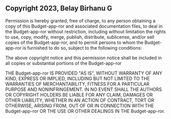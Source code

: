 ## Copyright 2023, Belay Birhanu G


Permission is hereby granted, free of charge, to any person obtaining a copy of this Budget-app-ror and associated documentation files, to deal in the Budget-app-ror without restriction, including without limitation the rights to use, copy, modify, merge, publish, distribute, sublicense, and/or sell copies of the Budget-app-ror, and to permit persons to whom the Budget-app-ror is furnished to do so, subject to the following conditions:

The above copyright notice and this permission notice shall be included in all copies or substantial portions of the Budget-app-ror

THE Budget-app-ror IS PROVIDED "AS IS", WITHOUT WARRANTY OF ANY KIND, EXPRESS OR IMPLIED, INCLUDING BUT NOT LIMITED TO THE WARRANTIES OF MERCHANTABILITY, FITNESS FOR A PARTICULAR PURPOSE AND NONINFRINGEMENT. IN NO EVENT SHALL THE AUTHORS OR COPYRIGHT HOLDERS BE LIABLE FOR ANY CLAIM, DAMAGES OR OTHER LIABILITY, WHETHER IN AN ACTION OF CONTRACT, TORT OR OTHERWISE, ARISING FROM, OUT OF OR IN CONNECTION WITH THE Budget-app-ror OR THE USE OR OTHER DEALINGS IN THE Budget-app-ror.
